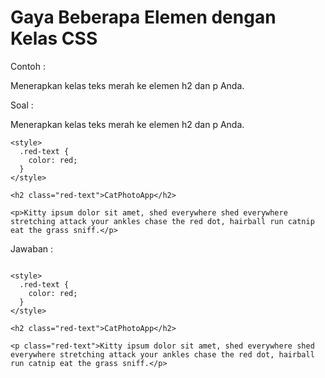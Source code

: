 # Gaya Beberapa Elemen dengan Kelas CSS

Contoh :

Menerapkan kelas teks merah ke elemen h2 dan p Anda.

Soal :

Menerapkan kelas teks merah ke elemen h2 dan p Anda.

```
<style>
  .red-text {
    color: red;
  }
</style>

<h2 class="red-text">CatPhotoApp</h2>

<p>Kitty ipsum dolor sit amet, shed everywhere shed everywhere stretching attack your ankles chase the red dot, hairball run catnip eat the grass sniff.</p>
```

Jawaban :

```

<style>
  .red-text {
    color: red;
  }
</style>

<h2 class="red-text">CatPhotoApp</h2>

<p class="red-text">Kitty ipsum dolor sit amet, shed everywhere shed everywhere stretching attack your ankles chase the red dot, hairball run catnip eat the grass sniff.</p>

```



